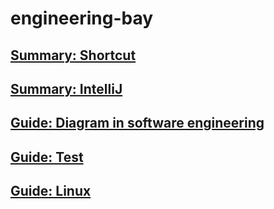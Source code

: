 # engineering-bay

## [Summary: Shortcut](summary-shortcut.md)

## [Summary: IntelliJ](summary-intellij.md)

## [Guide: Diagram in software engineering](guide-diagraminsoftwareengineering.md)

## [Guide: Test](guide-test.md)

## [Guide: Linux](guide-linux.md)

